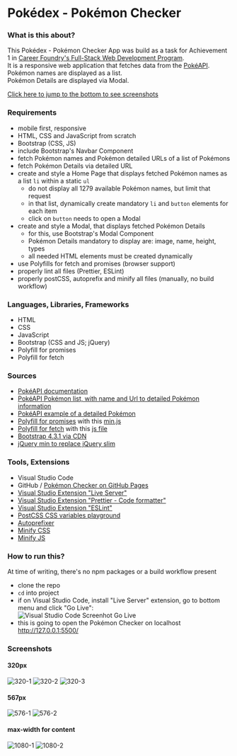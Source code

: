 # Pokédex - Pokémon Checker

### What is this about?

This Pokédex - Pokémon Checker App was build as a task for Achievement 1 in [Career Foundry's Full-Stack Web Development Program](https://careerfoundry.com/en/courses/become-a-web-developer/). <br>
It is a responsive web application that fetches data from the [PokéAPI](https://pokeapi.co/). <br>
Pokémon names are displayed as a list. <br>
Pokémon Details are displayed via Modal.

[Click here to jump to the bottom to see screenshots](#Screenshots)

### Requirements

- mobile first, responsive
- HTML, CSS and JavaScript from scratch
- Bootstrap (CSS, JS)
- include Bootstrap's Navbar Component
- fetch Pokémon names and Pokémon detailed URLs of a list of Pokémons
- fetch Pokémon Details via detailed URL
- create and style a Home Page that displays fetched Pokémon names as a list `li` within a static `ul`
  - do not display all 1279 available Pokémon names, but limit that request
  - in that list, dynamically create mandatory `li` and `button` elements for each item
  - click on `button` needs to open a Modal
- create and style a Modal, that displays fetched Pokémon Details
  - for this, use Bootstrap's Modal Component
  - Pokémon Details mandatory to display are: image, name, height, types
  - all needed HTML elements must be created dynamically
- use Polyfills for fetch and promises (browser support)
- properly lint all files (Prettier, ESLint)
- properly postCSS, autoprefix and minify all files (manually, no build workflow)

### Languages, Libraries, Frameworks

- HTML
- CSS
- JavaScript
- Bootstrap (CSS and JS; jQuery)
- Polyfill for promises
- Polyfill for fetch

### Sources

- [PokéAPI documentation](https://pokeapi.co/docs/v2)
- [PokéAPI Pokémon list, with name and Url to detailed Pokémon information](https://pokeapi.co/api/v2/pokemon/?limit=150)
- [PokéAPI example of a detailed Pokémon](https://pokeapi.co/api/v2/pokemon/1/)
- [Polyfill for promises](https://github.com/taylorhakes/promise-polyfill) with this [min.js](https://raw.githubusercontent.com/taylorhakes/promise-polyfill/master/dist/polyfill.min.js)
- [Polyfill for fetch](https://github.com/github/fetch) with this [js file](https://github.com/github/fetch/releases/download/v3.0.0/fetch.umd.js)
- [Bootstrap 4.3.1 via CDN](https://getbootstrap.com/docs/4.3/getting-started/introduction/#js)
- [jQuery min to replace jQuery slim](https://releases.jquery.com/)

### Tools, Extensions

- Visual Studio Code
- GitHub / [Pokémon Checker on GitHub Pages](https://ellypirelly.github.io/simple-pokedex-app/)
- [Visual Studio Extension "Live Server"](https://marketplace.visualstudio.com/items?itemName=ritwickdey.LiveServer)
- [Visual Studio Extension "Prettier - Code formatter"](https://marketplace.visualstudio.com/items?itemName=esbenp.prettier-vscode)
- [Visual Studio Extension "ESLint"](https://marketplace.visualstudio.com/items?itemName=dbaeumer.vscode-eslint)
- [PostCSS CSS variables playground](https://madlittlemods.github.io/postcss-css-variables/playground/)
- [Autoprefixer](http://autoprefixer.github.io/)
- [Minify CSS](https://www.toptal.com/developers/cssminifier)
- [Minify JS](https://www.toptal.com/developers/javascript-minifier)

### How to run this?

At time of writing, there's no npm packages or a build workflow present

- clone the repo
- `cd` into project
- if on Visual Studio Code, install "Live Server" extension, go to bottom menu and click "Go Live": <br>
  ![Visual Studio Code Screenhot Go Live](src/img/screenshots/screenshot-golive.png) <br>
- this is going to open the Pokémon Checker on localhost http://127.0.0.1:5500/

### Screenshots

#### 320px

![320-1](src/img/screenshots/320px-1.png)
![320-2](src/img/screenshots/320px-2.png)
![320-3](src/img/screenshots/320px-3.png) <br>

#### 567px

![576-1](src/img/screenshots/576px-1.png)
![576-2](src/img/screenshots/576px-2.png) <br>

#### max-width for content

![1080-1](src/img/screenshots/1080px-1.png)
![1080-2](src/img/screenshots/1080px-2.png)
